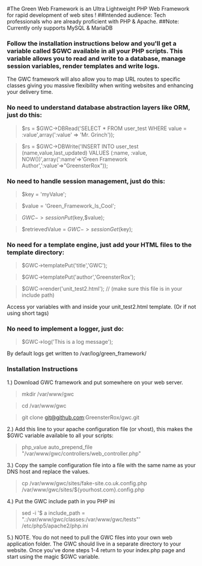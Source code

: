 #The Green Web Framework is an Ultra Lightweight PHP Web Framework for rapid development of web sites !
##Intended audience: Tech professionals who are already proficient with PHP & Apache.
##Note: Currently only supports MySQL & MariaDB

### Follow the installation instructions below and you'll get a variable called $GWC available in all your PHP scripts. This variable allows you to read and write to a database, manage session variables, render templates and write logs.
The GWC framework will also allow you to map URL routes to specific classes giving you massive flexibility when writing websites and enhancing your delivery time.

### No need to understand database abstraction layers like ORM, just do this:
  > $rs = $GWC->DBRead('SELECT * FROM user_test WHERE value = :value',array(':value' => 'Mr. Grinch'));
  
  > $rs = $GWC->DBWrite('INSERT INTO user_test (name,value,last_updated) VALUES (:name, :value, NOW())',array(':name'=>'Green Framework Author',':value'=>"GreensterRox"));
  
### No need to handle session management, just do this:
  > $key = 'myValue';
  
> $value = 'Green_Framework_Is_Cool';
	 
> $GWC->sessionPut($key,$value);
	 
> $retrievedValue = $GWC->sessionGet($key);
	
### No need for a template engine, just add your HTML files to the template directory:
> $GWC->templatePut('title','GWC');
  
> $GWC->templatePut('author','GreensterRox');
	 
> $GWC->render('unit_test2.html');  // (make sure this file is in your include path)

Access yor variables with <?=$author?> and <?=$title?> inside your unit_test2.html template.
(Or <?php print $author ?> if not using short tags)
	 
### No need to implement a logger, just do:
	 
> $GWC->log('This is a log message');

By default logs get written to /var/log/green_framework/

### Installation Instructions

1.) Download GWC framework and put somewhere on your web server.
> mkdir /var/www/gwc

> cd /var/www/gwc

> git clone git@github.com:GreensterRox/gwc.git

2.) Add this line to your apache configuration file (or vhost), this makes the $GWC variable available to all your scripts:
> php_value auto_prepend_file "/var/www/gwc/controllers/web_controller.php"

3.) Copy the sample configuration file into a file with the same name as your DNS host and replace the values. 
> cp /var/www/gwc/sites/fake-site.co.uk.config.php /var/www/gwc/sites/${yourhost.com}.config.php

4.) Put the GWC include path in you PHP ini
> sed -i '$ a include_path = ".:/var/www/gwc/classes:/var/www/gwc/tests"' /etc/php5/apache2/php.ini

5.) NOTE. You do not need to pull the GWC files into your own web application folder. The GWC should live in a separate directory to your website. Once you've done steps 1-4 return to your index.php page and start using the magic $GWC variable.

